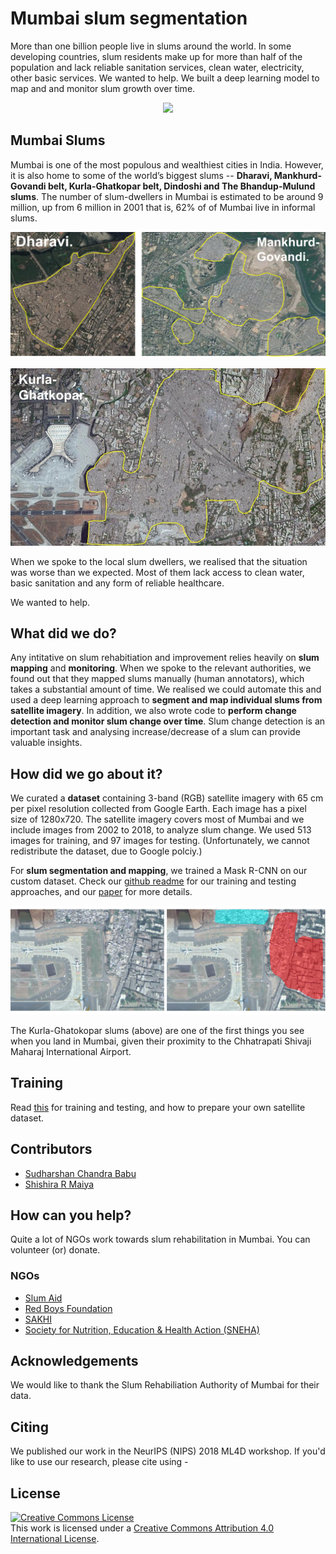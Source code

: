 # Mumbai slum segmentation

More than one billion people live in slums around the world. In some developing
countries, slum residents make up for more than half of the population and lack
reliable sanitation services, clean water, electricity, other basic services. We wanted to help. We built a deep learning model to map and and monitor slum growth over time. 


<p align="center">
  <img src="https://github.com/cbsudux/Mumbai-slum-segmentation/blob/master/assets/images/combined-intro.png" width=700>
</p>

## Mumbai Slums

Mumbai is one of the most populous and wealthiest cities in India. However, it is also home to some of the world’s biggest slums -- **Dharavi, Mankhurd-Govandi belt, Kurla-Ghatkopar belt, Dindoshi and The Bhandup-Mulund slums**. The number of slum-dwellers in Mumbai is estimated to be around 9 million, up from 6 million in 2001 that is, 62% of of Mumbai live in informal slums.

![dharavi-govandi](/assets/images/dh-govandi.png)

![kurla](/assets/images/kurla.jpg)

When we spoke to the local slum dwellers, we realised that the situation was worse than we expected. Most of them lack access to clean water, basic sanitation and any form of reliable healthcare.

We wanted to help. 

## What did we do?

Any intitative on slum rehabitiation and improvement relies heavily on **slum mapping** and **monitoring**. When we spoke to the relevant authorities, we found out that they mapped slums manually (human annotators), which takes a substantial amount of time. We realised we could automate this and used a deep learning approach to **segment and map individual slums from satellite imagery**. In addition, we also wrote code to **perform change detection and monitor slum change over time**. Slum change detection is an important task and analysing increase/decrease of a slum can provide valuable insights.

## How did we go about it?

We curated a **dataset** containing 3-band (RGB) satellite imagery with 65 cm per pixel resolution
collected from Google Earth. Each image has a pixel size of 1280x720. The satellite imagery covers most of
Mumbai and we include images from 2002 to 2018, to analyze slum change. We used 513 images for training, and 97 images for testing. (Unfortunately, we cannot redistribute the dataset, due to Google polciy.)

For **slum segmentation and mapping**, we trained a Mask R-CNN on our custom dataset. Check our [github readme](https://github.com/cbsudux/Mumbai-slum-segmentation/tree/master/slums) for our training and testing approaches, and our [paper](https://arxiv.org/abs/1811.07896) for more details.  

![kurla result](/assets/images/kurla-result_2.png)

The Kurla-Ghatokopar slums (above) are one of the first things you see when you land in Mumbai, given their proximity to the Chhatrapati Shivaji Maharaj International Airport.


## Training 

Read [this](https://github.com/cbsudux/Mumbai-slum-segmentation/tree/master/slums) for training and testing, and how to prepare your own satellite dataset.



## Contributors

- [Sudharshan Chandra Babu](http://github.com/cbsudux)
- [Shishira R Maiya](https://github.com/abhyantrika)

## How can you help?

Quite a lot of NGOs work towards slum rehabilitation in Mumbai. You can volunteer (or) donate.  

### NGOs 

- [Slum Aid](http://slumaid.org/)
- [Red Boys Foundation](http://www.redboysfoundation.com/)
- [SAKHI](http://sakhiforgirlseducation.org/)
- [Society for Nutrition, Education & Health Action (SNEHA)](http://snehamumbai.org/)

## Acknowledgements

We would like to thank the Slum Rehabiliation Authority of Mumbai for their data.

## Citing

We published our work in the NeurIPS (NIPS) 2018 ML4D workshop. If you'd like to use our research, please cite using - 


## License

<a rel="license" href="http://creativecommons.org/licenses/by/4.0/"><img alt="Creative Commons License" style="border-width:0" src="https://i.creativecommons.org/l/by/4.0/88x31.png" /></a><br />This work is licensed under a <a rel="license" href="http://creativecommons.org/licenses/by/4.0/">Creative Commons Attribution 4.0 International License</a>.




